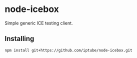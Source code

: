 # node-icebox  #

Simple generic ICE testing client.

## Installing ##

```
npm install git+https://github.com/iptube/node-icebox.git
```
